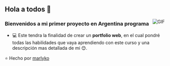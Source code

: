 ## Hola a todos 👋

<img align="right" alt="GIF" src="https://raw.githubusercontent.com/JoeyBling/JoeyBling/master/pic/pusheencode.gif" />

### Bienvenidos a mi primer proyecto en Argentina programa

- 💻 Este tendra la finalidad de crear un <b>portfolio web</b>, en el cual pondré
todas las habilidades que vaya aprendiendo con este curso y una descripción mas detallada de mi 😊.

⭐️ Hecho por [marlyko](https://github.com/marlyko)

